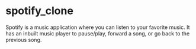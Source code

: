 # spotify_clone
 Spotify is a music application where you can listen to your favorite music. It has an inbuilt music player to pause/play, forward a song, or go back to the previous song.
